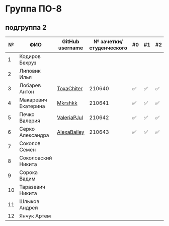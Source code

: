 # Группа ПО-8

## подгруппа 2

|№|ФИО| GitHub username                                        | № зачетки/студенческого |#0|#1|#2|#3|#4|#5|#6|#7|#8|
|---|---|--------------------------------------------------------|-------------------------|---|---|---|---|---|---|---|---|---|
|1 |Кодиров Бехруз|                                                        |                         |||||||||||
|2 |Липовик Илья|                                                        |                         |||||||||||
|3 |Лобарев Антон| [ToxaChiter](https://github.com/ToxaChiter "GitHub link") | 210640                  |:white_check_mark:|:white_check_mark:|:white_check_mark:|:white_check_mark:|||||||
|4 |Макаревич Екатерина| [Mkrshkk](https://github.com/Mkrshkk)                  | 210641                  |:white_check_mark:|:white_check_mark:|:white_check_mark:||||||||
|5 |Печко Валерия| [ValeriaPJul](https://github.com/ValeriaPJul)          | 210642                  |:white_check_mark:|:white_check_mark:|:white_check_mark:||||||||
|6 |Серко Александра| [AlexaBailey](https://github.com/AlexaBailey)          | 210643                  |:white_check_mark:|:white_check_mark:|:white_check_mark:||||||||
|7 |Соколов Семен|                                                        |                         |||||||||||
|8 |Соколовский Никита|                                                        |                         |||||||||||
|9|Сорока Вадим|                                                        |                         |||||||||||
|10|Таразевич Никита|                                                        |                         |||||||||||
|11|Шлыков Андрей|                                                        |                         |||||||||||
|12|Янчук Артем|                                                        |                         |||||||||||

